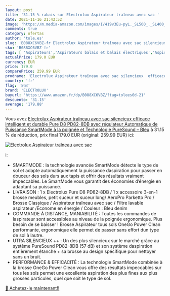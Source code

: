 ```yaml
---
layout: post
title: '31.15 % rabais sur Electrolux Aspirateur traîneau avec sac '
date: 2021-11-16 21:43:52
image: 'https://m.media-amazon.com/images/I/419v3Eu-pyL._SL500_._SL400_.jpg'
comments: true
category: ofertas
author: 'tole.es'
slug: 'B088XC6VBZ-fr Electrolux Aspirateur traîneau avec sac silencieux...'
sku: 'B088XC6VBZ-fr'
tags: [ 'Aspirateurs','Aspirateurs balais et balais électriques','Aspirateurs traîneaux','Aspirateurs, entretien des sols et nettoyeurs de vitres','Cuisine et Maison','electrolux', ]
actualPrice: 179.0 EUR
currency: EUR
price: 179.0
comparePrice: 259.99 EUR
prodname: 'Electrolux Aspirateur traîneau avec sac silencieux  efficace  intelligent et durable  Pure D8 PD82-8DB  avec régulateur Automatique de Puissance SmartMode à la poignée et Technologie PureSound – Bleu'
country: 'fr'
flag: '🇫🇷'
brand: 'ELECTROLUX'
buyurl: 'https://www.amazon.fr/dp/B088XC6VBZ/?tag=tolees0d-21'
descuento: '31.15'
average: '179.88'
---
```


Vous avez [Electrolux Aspirateur traîneau avec sac silencieux  efficace  intelligent et durable  Pure D8 PD82-8DB  avec régulateur Automatique de Puissance SmartMode à la poignée et Technologie PureSound – Bleu](https://www.amazon.fr/dp/B088XC6VBZ/?tag=tolees0d-21)  à  31.15 % de réduction, prix final  179.0 EUR (original: 259.99 EUR) ici:

[![Electrolux Aspirateur traîneau avec sac ](https://m.media-amazon.com/images/I/419v3Eu-pyL._SL500_._SL400_.jpg)](https://www.amazon.fr/dp/B088XC6VBZ/?tag=tolees0d-21)

ℹ️:

- SMARTMODE : la technologie avancée SmartMode détecte le type de sol et adapte automatiquement la puissance daspiration pour passer en douceur des sols durs aux tapis et offrir des résultats vraiment impeccables. Le SmartMode vous garantit des économies d’énergie en adaptant sa puissance.
- LIVRAISON : 1 x Electrolux Pure D8 PD82-8DB / 1 x accessoire 3-en-1 brosse meubles, petit suceur et suceur long/ AeroPro Parketto Pro / Brosse Classique / Aspirateur traîneau avec sac / Filtre lavable aspirateur /Économe en énergie / Couleur : Bleu denim
- COMMANDE À DISTANCE, MANIABILITÉ : Toutes les commandes de laspirateur sont accessibles au niveau de la poignée ergonomique. Plus besoin de se baisser ! Brosse Aspirateur tous sols OneGo Power Clean performante, ergonomique elle permet de passer sans effort dun type de sol à lautre.
- UTRA SILENCIEUX ++ : Un des plus silencieux sur le marché grâce au système PureSound PD82-8DB (57 dB) et son système daspiration entièrement étanche + sa brosse au design spécifique pour nettoyer sans un bruit.
- PERFORMANCE & EFFICACITÉ : La technologie SmartMode combinée à la brosse OneGo Power Clean vous offre des résultats impeccables sur tous les sols permet une excellente aspiration des plus fines aux plus grosses particules, quel que soit le type de sol.

[🛒 Achetez-le maintenant!!](https://www.amazon.fr/dp/B088XC6VBZ/?tag=tolees0d-21)
